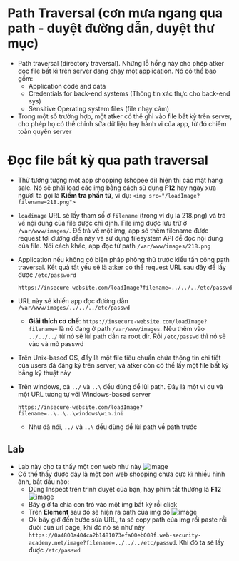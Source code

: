 # Path Traversal (cơn mưa ngang qua path - duyệt đường dẫn, duyệt thư mục)
- Path traversal (directory traversal). Những lỗ hổng này cho phép atker đọc file bất kì trên server đang chạy một application. Nó có thể bao gồm:
  - Application code and data
  - Credentials for back-end systems (Thông tin xác thực cho back-end sys)
  - Sensitive Operating system files (file nhạy cảm)
- Trong một số trường hợp, một atker có thể ghi vào file bất kỳ trên server, cho phép họ có thể chỉnh sửa dữ liệu hay hành vi của app, từ đó chiếm toàn quyền server

# Đọc file bất kỳ qua path traversal
- Thử tưởng tượng một app shopping (shopee đi) hiện thị các mặt hàng sale. Nó sẽ phải load các img bằng cách sử dụng **F12** hay ngày xưa người ta gọi là **Kiểm tra phần tử**, ví dụ: ```<img src="/loadImage?filename=218.png">```
- ```loadimage``` URL sẽ lấy tham số ở ```filename``` (trong ví dụ là 218.png) và trả về nội dung của file được chỉ định. File img được lưu trữ ở ```/var/www/images/```. Để trả về một img, app sẽ thêm filename được request tới đường dẫn này và sử dụng filesystem API để đọc nội dung của file. Nói cách khác, app đọc từ path ```/var/www/images/218.png```
- Application nếu không có biện pháp phòng thủ trước kiểu tấn công path traversal. Kết quả tất yếu sẽ là atker có thể request URL sau đây để lấy được ```/etc/password```

      https://insecure-website.com/loadImage?filename=../../../etc/passwd
- URL này sẽ khiến app đọc đường dẫn ```/var/www/images/../../../etc/passwd```
  - **Giải thích cơ chế**: ```https://insecure-website.com/loadImage?filename=``` là nó đang ở path ```/var/www/images```. Nếu thêm vào ```../../../``` từ nó sẽ lùi path dần ra root dir. Rồi ```/etc/passwd``` thì nó sẽ vào và mở passwd
- Trên Unix-baseđ OS, đấy là một file tiêu chuẩn chứa thông tin chi tiết của users đã đăng ký trên server, và atker còn có thể lấy một file bất kỳ bằng kỹ thuật này
- Trên windows, cả ```../``` và ```..\``` đều dùng để lùi path. Đây là một ví dụ và một URL tương tự với Windows-based server

      https://insecure-website.com/loadImage?filename=..\..\..\windows\win.ini
  - Như đã nói, ```../``` và ```..\``` đều dùng để lùi path về path trước
## Lab
- Lab này cho ta thấy một con web như này ![image](https://github.com/Myozz/Web_Applications/assets/94811005/a006a1ed-c549-4b70-8457-c269e816ae72)
- Có thể thấy được đây là một con web shopping chứa cực kì nhiều hình ảnh, bắt đầu nào:
  - Dùng Inspect trên trình duyệt của bạn, hay phím tắt thường là **F12** ![image](https://github.com/Myozz/Web_Applications/assets/94811005/d0e24f03-7f5d-495c-9e9b-3fd561b7e079)
  - Bây giờ ta chia con trỏ vào một img bất kỳ rồi click
  - Trên **Element** sau đó sẽ hiện ra path của img đó ![image](https://github.com/Myozz/Web_Applications/assets/94811005/d3670b86-4fd0-4524-b63c-4e5f048b76ae)
  - Ok bây giờ đến bước sửa URL, ta sẽ copy path của img rồi paste rồi đuôi của url page, khi đó nó sẽ như này ```https://0a4800a404ca2b1481073efa00eb008f.web-security-academy.net/image?filename=../../../etc/passwd```. Khi đó ta sẽ lấy được ```/etc/passwd```
